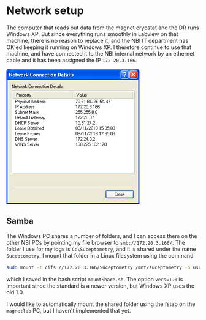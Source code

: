 # Network setup

The computer that reads out data from the magnet cryostat and the DR runs Windows XP.
But since everything runs smoothly in Labview on that machine, there is no reason to replace it, and the NBI IT department has OK'ed keeping it running on Windows XP.
I therefore continue to use that machine, and have connected it to the NBI internal network by an ethernet cable and it has been assigned the IP ```172.20.3.166```.

![The network setup on the Windows PC](Figures/NetworkSetup.png)

## Samba

The Windows PC shares a number of folders, and I can access them on the other NBI PCs by pointing my file browser to ```smb://172.20.3.166/```.
The folder I use for my logs is ```C:\Suceptometry```, and it is shared under the name ```Suceptometry```.
I mount that folder in a Linux filesystem using the command

```bash
sudo mount -t cifs //172.20.3.166/Suceptometry /mnt/suceptometry -o user=username,pass=password,dom=domain,vers=1.0
```

which I saved in the bash script ```mountShare.sh```.
The option ```vers=1.0``` is important since the standard is a newer version, but Windows XP uses the old 1.0.

I would like to automatically mount the shared folder using the fstab on the ```magnetlab``` PC, but I haven't implemented that yet.
